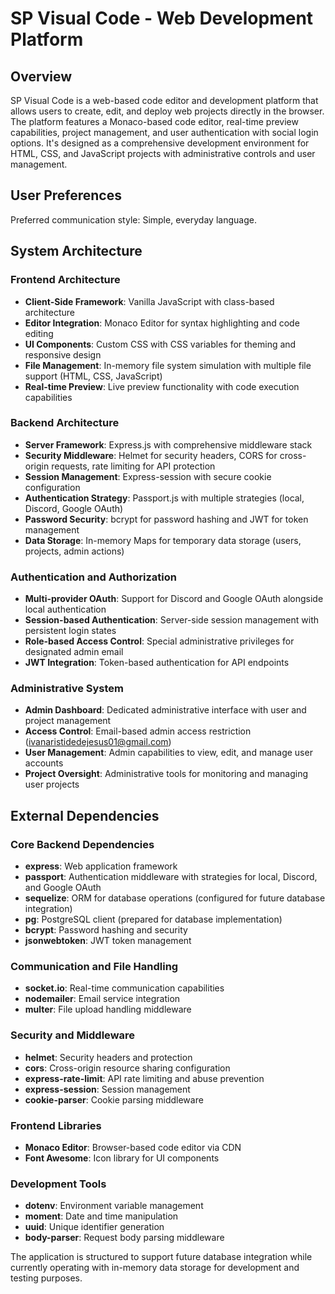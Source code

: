 # SP Visual Code - Web Development Platform

## Overview

SP Visual Code is a web-based code editor and development platform that allows users to create, edit, and deploy web projects directly in the browser. The platform features a Monaco-based code editor, real-time preview capabilities, project management, and user authentication with social login options. It's designed as a comprehensive development environment for HTML, CSS, and JavaScript projects with administrative controls and user management.

## User Preferences

Preferred communication style: Simple, everyday language.

## System Architecture

### Frontend Architecture
- **Client-Side Framework**: Vanilla JavaScript with class-based architecture
- **Editor Integration**: Monaco Editor for syntax highlighting and code editing
- **UI Components**: Custom CSS with CSS variables for theming and responsive design
- **File Management**: In-memory file system simulation with multiple file support (HTML, CSS, JavaScript)
- **Real-time Preview**: Live preview functionality with code execution capabilities

### Backend Architecture
- **Server Framework**: Express.js with comprehensive middleware stack
- **Security Middleware**: Helmet for security headers, CORS for cross-origin requests, rate limiting for API protection
- **Session Management**: Express-session with secure cookie configuration
- **Authentication Strategy**: Passport.js with multiple strategies (local, Discord, Google OAuth)
- **Password Security**: bcrypt for password hashing and JWT for token management
- **Data Storage**: In-memory Maps for temporary data storage (users, projects, admin actions)

### Authentication and Authorization
- **Multi-provider OAuth**: Support for Discord and Google OAuth alongside local authentication
- **Session-based Authentication**: Server-side session management with persistent login states
- **Role-based Access Control**: Special administrative privileges for designated admin email
- **JWT Integration**: Token-based authentication for API endpoints

### Administrative System
- **Admin Dashboard**: Dedicated administrative interface with user and project management
- **Access Control**: Email-based admin access restriction (ivanaristidedejesus01@gmail.com)
- **User Management**: Admin capabilities to view, edit, and manage user accounts
- **Project Oversight**: Administrative tools for monitoring and managing user projects

## External Dependencies

### Core Backend Dependencies
- **express**: Web application framework
- **passport**: Authentication middleware with strategies for local, Discord, and Google OAuth
- **sequelize**: ORM for database operations (configured for future database integration)
- **pg**: PostgreSQL client (prepared for database implementation)
- **bcrypt**: Password hashing and security
- **jsonwebtoken**: JWT token management

### Communication and File Handling
- **socket.io**: Real-time communication capabilities
- **nodemailer**: Email service integration
- **multer**: File upload handling middleware

### Security and Middleware
- **helmet**: Security headers and protection
- **cors**: Cross-origin resource sharing configuration
- **express-rate-limit**: API rate limiting and abuse prevention
- **express-session**: Session management
- **cookie-parser**: Cookie parsing middleware

### Frontend Libraries
- **Monaco Editor**: Browser-based code editor via CDN
- **Font Awesome**: Icon library for UI components

### Development Tools
- **dotenv**: Environment variable management
- **moment**: Date and time manipulation
- **uuid**: Unique identifier generation
- **body-parser**: Request body parsing middleware

The application is structured to support future database integration while currently operating with in-memory data storage for development and testing purposes.